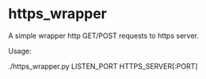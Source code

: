 # https_wrapper

A simple wrapper http GET/POST requests to https server.

Usage:

./https_wrapper.py LISTEN_PORT HTTPS_SERVER[:PORT]
